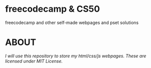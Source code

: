 # freecodecamp & CS50
freecodecamp and other self-made webpages and pset solutions

ABOUT
=====

*I will use this repository to store my html/css/js webpages. These are licensed under MIT License.*
